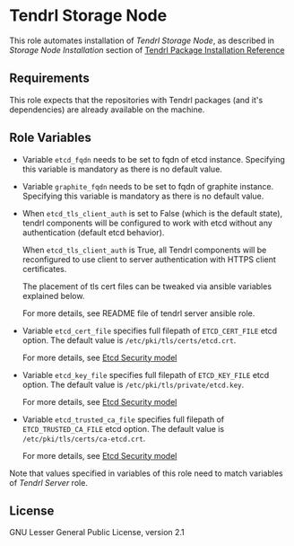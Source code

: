 Tendrl Storage Node
===================

This role automates installation of *Tendrl Storage Node*, as described in
*Storage Node Installation* section of [Tendrl Package Installation
Reference](https://github.com/Tendrl/documentation/wiki/Tendrl-Package-Installation-Reference)

Requirements
------------

This role expects that the repositories with Tendrl packages (and it's
dependencies) are already available on the machine.

Role Variables
--------------

 *  Variable `etcd_fqdn` needs to be set to fqdn of etcd instance.
    Specifying this variable is mandatory as there is no default value.

 *  Variable `graphite_fqdn` needs to be set to fqdn of graphite
    instance. Specifying this variable is mandatory as there is no default
    value.

 *  When `etcd_tls_client_auth` is set to False (which is the default state),
    tendrl components will be configured to work with etcd without any
    authentication (default etcd behavior).

    When `etcd_tls_client_auth` is True, all Tendrl components will be
    reconfigured to use client to server authentication with HTTPS client
    certificates.

    The placement of tls cert files can be tweaked via ansible variables
    explained below.

    For more details, see README file of tendrl server ansible role.

 *  Variable `etcd_cert_file` specifies full filepath of `ETCD_CERT_FILE` etcd
    option. The default value is `/etc/pki/tls/certs/etcd.crt`.

    For more details, see [Etcd Security
    model](https://coreos.com/etcd/docs/latest/op-guide/security.html)

 *  Variable `etcd_key_file` specifies full filepath of `ETCD_KEY_FILE` etcd
    option. The default value is `/etc/pki/tls/private/etcd.key`.

    For more details, see [Etcd Security
    model](https://coreos.com/etcd/docs/latest/op-guide/security.html)

 *  Variable `etcd_trusted_ca_file` specifies full filepath of
    `ETCD_TRUSTED_CA_FILE` etcd option. The default value is
    `/etc/pki/tls/certs/ca-etcd.crt`.

    For more details, see [Etcd Security
    model](https://coreos.com/etcd/docs/latest/op-guide/security.html)

Note that values specified in variables of this role need to match variables
of *Tendrl Server* role.

License
-------

GNU Lesser General Public License, version 2.1
